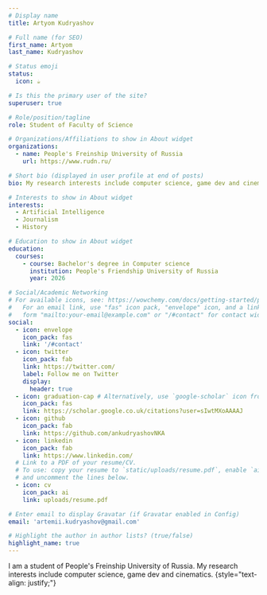 ```yaml
---
# Display name
title: Artyom Kudryashov

# Full name (for SEO)
first_name: Artyom
last_name: Kudryashov

# Status emoji
status:
  icon: ☕️

# Is this the primary user of the site?
superuser: true

# Role/position/tagline
role: Student of Faculty of Science

# Organizations/Affiliations to show in About widget
organizations:
  - name: People's Freinship University of Russia
    url: https://www.rudn.ru/

# Short bio (displayed in user profile at end of posts)
bio: My research interests include computer science, game dev and cinematics

# Interests to show in About widget
interests:
  - Artificial Intelligence
  - Journalism
  - History

# Education to show in About widget
education:
  courses:
    - course: Bachelor's degree in Computer science
      institution: People's Friendship University of Russia
      year: 2026

# Social/Academic Networking
# For available icons, see: https://wowchemy.com/docs/getting-started/page-builder/#icons
#   For an email link, use "fas" icon pack, "envelope" icon, and a link in the
#   form "mailto:your-email@example.com" or "/#contact" for contact widget.
social:
  - icon: envelope
    icon_pack: fas
    link: '/#contact'
  - icon: twitter
    icon_pack: fab
    link: https://twitter.com/
    label: Follow me on Twitter
    display:
      header: true
  - icon: graduation-cap # Alternatively, use `google-scholar` icon from `ai` icon pack
    icon_pack: fas
    link: https://scholar.google.co.uk/citations?user=sIwtMXoAAAAJ
  - icon: github
    icon_pack: fab
    link: https://github.com/ankudryashovNKA
  - icon: linkedin
    icon_pack: fab
    link: https://www.linkedin.com/
  # Link to a PDF of your resume/CV.
  # To use: copy your resume to `static/uploads/resume.pdf`, enable `ai` icons in `params.yaml`,
  # and uncomment the lines below.
  - icon: cv
    icon_pack: ai
    link: uploads/resume.pdf

# Enter email to display Gravatar (if Gravatar enabled in Config)
email: 'artemii.kudryashov@gmail.com'

# Highlight the author in author lists? (true/false)
highlight_name: true
---
```


I am a student of People's Freinship University of Russia. My research interests include computer science, game dev and cinematics.
{style="text-align: justify;"}
